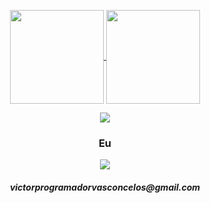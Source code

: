 <p align="center">
  <a href="https://github.com/VictorOVasconcelos">
    <img
      align="center"
      height="150em"
      src="https://github-readme-stats.vercel.app/api?username=VictorOVasconcelos&show_icons=true&include_all_commits=true&count_private=true&theme=tokyonight"
    />
  </a>
  <a href="https://github.com/VictorOVasconcelos">
    <img
      align="center"
      height="150em"
      src="https://github-readme-stats.vercel.app/api/top-langs/?username=VictorOVasconcelos&show_icons=true&include_all_commits=true&count_private=true&layout=compact&theme=tokyonight"
    />
  </a>
</p>


<p align="center">
  <a href="https://github.com/VictorOVasconcelos">
    <img
      align="center"
      src="https://github-profile-trophy.vercel.app/?username=VictorOVasconcelos&theme=onedark&no-frame=true&row=1&&margin-w=20&no-bg=true"
    />
  </a>
</a>
</p>

<h3 align="center">Eu</h3>

<p align="center">
  <a href="https://www.instagram.com/viictor0807/">
    <img
      align="center"
      src="https://img.shields.io/badge/Instagram-1C1C1C?style=for-the-badge&logo=instagram&logoColor=00FFFF"
    />
  </a>
</p>
<h5 align="center">victorprogramadorvasconcelos@gmail.com</h5>
</details
